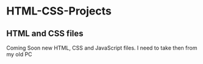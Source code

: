 # HTML-CSS-Projects
HTML and CSS files
----------
Coming Soon 
new HTML, CSS and JavaScript files.
I need to take then from my old PC
